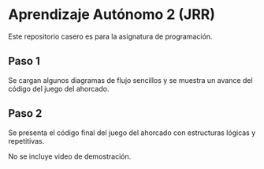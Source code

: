 # Aprendizaje Autónomo 2 (JRR)

Este repositorio casero es para la asignatura de programación.

## Paso 1
Se cargan algunos diagramas de flujo sencillos y se muestra un avance del código del juego del ahorcado.

## Paso 2
Se presenta el código final del juego del ahorcado con estructuras lógicas y repetitivas.

No se incluye video de demostración.
